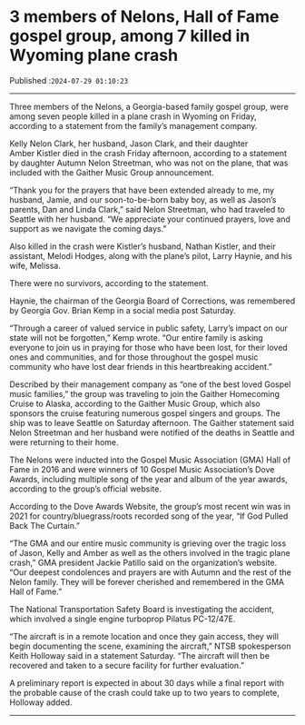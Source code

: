 # 3 members of Nelons, Hall of Fame gospel group, among 7 killed in Wyoming plane crash

Published :`2024-07-29 01:10:23`

---

Three members of the Nelons, a Georgia-based family gospel group, were among seven people killed in a plane crash in Wyoming on Friday, according to a statement from the family’s management company.

Kelly Nelon Clark, her husband, Jason Clark, and their daughter Amber Kistler died in the crash Friday afternoon, according to a statement by daughter Autumn Nelon Streetman, who was not on the plane, that was included with the Gaither Music Group announcement.

“Thank you for the prayers that have been extended already to me, my husband, Jamie, and our soon-to-be-born baby boy, as well as Jason’s parents, Dan and Linda Clark,” said Nelon Streetman, who had traveled to Seattle with her husband. “We appreciate your continued prayers, love and support as we navigate the coming days.”

Also killed in the crash were Kistler’s husband, Nathan Kistler, and their assistant, Melodi Hodges, along with the plane’s pilot, Larry Haynie, and his wife, Melissa.

There were no survivors, according to the statement.

Haynie, the chairman of the Georgia Board of Corrections, was remembered by Georgia Gov. Brian Kemp in a social media post Saturday.

“Through a career of valued service in public safety, Larry’s impact on our state will not be forgotten,” Kemp wrote. “Our entire family is asking everyone to join us in praying for those who have been lost, for their loved ones and communities, and for those throughout the gospel music community who have lost dear friends in this heartbreaking accident.”

Described by their management company as “one of the best loved Gospel music families,” the group was traveling to join the Gaither Homecoming Cruise to Alaska, according to the Gaither Music Group, which also sponsors the cruise featuring numerous gospel singers and groups. The ship was to leave Seattle on Saturday afternoon. The Gaither statement said Nelon Streetman and her husband were notified of the deaths in Seattle and were returning to their home.

The Nelons were inducted into the Gospel Music Association (GMA) Hall of Fame in 2016 and were winners of 10 Gospel Music Association’s Dove Awards, including multiple song of the year and album of the year awards, according to the group’s official website.

According to the Dove Awards Website, the group’s most recent win was in  2021 for country/bluegrass/roots recorded song of the year, “If God Pulled Back The Curtain.”

“The GMA and our entire music community is grieving over the tragic loss of Jason, Kelly and Amber as well as the others involved in the tragic plane crash,” GMA president Jackie Patillo said on the organization’s website. “Our deepest condolences and prayers are with Autumn and the rest of the Nelon family. They will be forever cherished and remembered in the GMA Hall of Fame.”

The National Transportation Safety Board is investigating the accident, which involved a single engine turboprop Pilatus PC-12/47E.

“The aircraft is in a remote location and once they gain access, they will begin documenting the scene, examining the aircraft,” NTSB spokesperson Keith Holloway said in a statement Saturday. “The aircraft will then be recovered and taken to a secure facility for further evaluation.”

A preliminary report is expected in about 30 days while a final report with the probable cause of the crash could take up to two years to complete, Holloway added.

---

